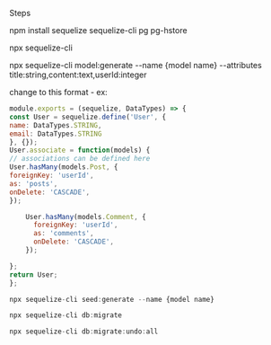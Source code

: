 Steps

npm install sequelize sequelize-cli pg pg-hstore

npx sequelize-cli

npx sequelize-cli model:generate --name {model name} --attributes title:string,content:text,userId:integer

change to this format - ex:

```javascript
module.exports = (sequelize, DataTypes) => {
const User = sequelize.define('User', {
name: DataTypes.STRING,
email: DataTypes.STRING
}, {});
User.associate = function(models) {
// associations can be defined here
User.hasMany(models.Post, {
foreignKey: 'userId',
as: 'posts',
onDelete: 'CASCADE',
});

    User.hasMany(models.Comment, {
      foreignKey: 'userId',
      as: 'comments',
      onDelete: 'CASCADE',
    });

};
return User;
};

npx sequelize-cli seed:generate --name {model name}

npx sequelize-cli db:migrate

npx sequelize-cli db:migrate:undo:all
```
